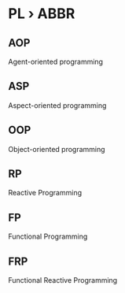 # PL › ABBR


## AOP
Agent-oriented programming

## ASP
Aspect-oriented programming

## OOP
Object-oriented programming

## RP
Reactive Programming

## FP
Functional Programming

## FRP
Functional Reactive Programming

